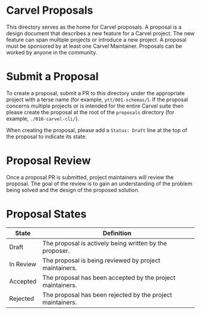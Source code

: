 # Carvel Proposals
This directory serves as the home for Carvel proposals. A proposal is a design
document that describes a new feature for a Carvel project. The new feature
can span multiple projects or introduce a new project. 
A proposal must be sponsored by at least one Carvel Maintainer.  Proposals can be worked by anyone in the community.

# Submit a Proposal
To create a proposal, submit a PR to this directory under the appropriate
project with a terse name (for example, `ytt/001-schemas/`). If the proposal concerns multiple projects or is
intended for the entire Carvel suite then please create the proposal at the root
of the `proposals` directory (for example, `./010-carvel-cli/`).

When creating the proposal, please add a `Status: Draft` line at the top of the
proposal to indicate its state.

# Proposal Review
Once a proposal PR is submitted, project maintainers will review the proposal.
The goal of the review is to gain an understanding of the problem being solved
and the design of the proposed solution.

# Proposal States
| State | Definition |
| --- | --- |
| Draft | The proposal is actively being written by the proposer. |
| In Review | The proposal is being reviewed by project maintainers. |
| Accepted | The proposal has been accepted by the project maintainers. |
| Rejected | The proposal has been rejected by the project maintainers. |
